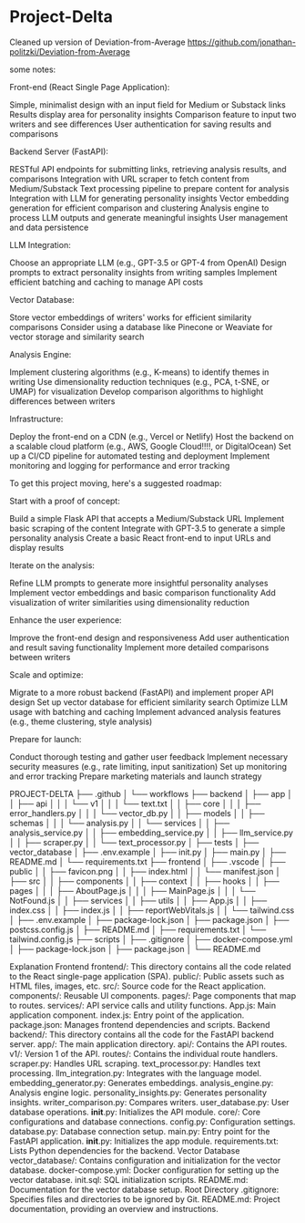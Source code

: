 # Project-Delta
Cleaned up version of Deviation-from-Average https://github.com/jonathan-politzki/Deviation-from-Average


some notes:



Front-end (React Single Page Application):

Simple, minimalist design with an input field for Medium or Substack links
Results display area for personality insights
Comparison feature to input two writers and see differences
User authentication for saving results and comparisons


Backend Server (FastAPI):

RESTful API endpoints for submitting links, retrieving analysis results, and comparisons
Integration with URL scraper to fetch content from Medium/Substack
Text processing pipeline to prepare content for analysis
Integration with LLM for generating personality insights
Vector embedding generation for efficient comparison and clustering
Analysis engine to process LLM outputs and generate meaningful insights
User management and data persistence


LLM Integration:

Choose an appropriate LLM (e.g., GPT-3.5 or GPT-4 from OpenAI)
Design prompts to extract personality insights from writing samples
Implement efficient batching and caching to manage API costs


Vector Database:

Store vector embeddings of writers' works for efficient similarity comparisons
Consider using a database like Pinecone or Weaviate for vector storage and similarity search


Analysis Engine:

Implement clustering algorithms (e.g., K-means) to identify themes in writing
Use dimensionality reduction techniques (e.g., PCA, t-SNE, or UMAP) for visualization
Develop comparison algorithms to highlight differences between writers


Infrastructure:

Deploy the front-end on a CDN (e.g., Vercel or Netlify)
Host the backend on a scalable cloud platform (e.g., AWS, Google Cloud!!!!, or DigitalOcean)
Set up a CI/CD pipeline for automated testing and deployment
Implement monitoring and logging for performance and error tracking



To get this project moving, here's a suggested roadmap:

Start with a proof of concept:

Build a simple Flask API that accepts a Medium/Substack URL
Implement basic scraping of the content
Integrate with GPT-3.5 to generate a simple personality analysis
Create a basic React front-end to input URLs and display results


Iterate on the analysis:

Refine LLM prompts to generate more insightful personality analyses
Implement vector embeddings and basic comparison functionality
Add visualization of writer similarities using dimensionality reduction


Enhance the user experience:

Improve the front-end design and responsiveness
Add user authentication and result saving functionality
Implement more detailed comparisons between writers


Scale and optimize:

Migrate to a more robust backend (FastAPI) and implement proper API design
Set up vector database for efficient similarity search
Optimize LLM usage with batching and caching
Implement advanced analysis features (e.g., theme clustering, style analysis)


Prepare for launch:

Conduct thorough testing and gather user feedback
Implement necessary security measures (e.g., rate limiting, input sanitization)
Set up monitoring and error tracking
Prepare marketing materials and launch strategy

PROJECT-DELTA
├── .github
│   └── workflows
├── backend
│   ├── app
│   │   ├── api
│   │   │   └── v1
│   │   │       └── text.txt
│   │   ├── core
│   │   │   ├── error_handlers.py
│   │   │   └── vector_db.py
│   │   ├── models
│   │   ├── schemas
│   │   │   └── analysis.py
│   │   └── services
│   │       ├── analysis_service.py
│   │       ├── embedding_service.py
│   │       ├── llm_service.py
│   │       ├── scraper.py
│   │       └── text_processor.py
│   ├── tests
│   ├── vector_database
│   ├── .env.example
│   ├── init.py
│   ├── main.py
│   ├── README.md
│   └── requirements.txt
├── frontend
│   ├── .vscode
│   ├── public
│   │   ├── favicon.png
│   │   ├── index.html
│   │   └── manifest.json
│   ├── src
│   │   ├── components
│   │   ├── context
│   │   ├── hooks
│   │   ├── pages
│   │   │   ├── AboutPage.js
│   │   │   ├── MainPage.js
│   │   │   └── NotFound.js
│   │   ├── services
│   │   ├── utils
│   │   ├── App.js
│   │   ├── index.css
│   │   ├── index.js
│   │   ├── reportWebVitals.js
│   │   └── tailwind.css
│   ├── .env.example
│   ├── package-lock.json
│   ├── package.json
│   ├── postcss.config.js
│   ├── README.md
│   ├── requirements.txt
│   └── tailwind.config.js
├── scripts
│   ├── .gitignore
│   ├── docker-compose.yml
│   ├── package-lock.json
│   ├── package.json
│   └── README.md

Explanation
Frontend
frontend/: This directory contains all the code related to the React single-page application (SPA).
public/: Public assets such as HTML files, images, etc.
src/: Source code for the React application.
components/: Reusable UI components.
pages/: Page components that map to routes.
services/: API service calls and utility functions.
App.js: Main application component.
index.js: Entry point of the application.
package.json: Manages frontend dependencies and scripts.
Backend
backend/: This directory contains all the code for the FastAPI backend server.
app/: The main application directory.
api/: Contains the API routes.
v1/: Version 1 of the API.
routes/: Contains the individual route handlers.
scraper.py: Handles URL scraping.
text_processor.py: Handles text processing.
llm_integration.py: Integrates with the language model.
embedding_generator.py: Generates embeddings.
analysis_engine.py: Analysis engine logic.
personality_insights.py: Generates personality insights.
writer_comparison.py: Compares writers.
user_database.py: User database operations.
__init__.py: Initializes the API module.
core/: Core configurations and database connections.
config.py: Configuration settings.
database.py: Database connection setup.
main.py: Entry point for the FastAPI application.
__init__.py: Initializes the app module.
requirements.txt: Lists Python dependencies for the backend.
Vector Database
vector_database/: Contains configuration and initialization for the vector database.
docker-compose.yml: Docker configuration for setting up the vector database.
init.sql: SQL initialization scripts.
README.md: Documentation for the vector database setup.
Root Directory
.gitignore: Specifies files and directories to be ignored by Git.
README.md: Project documentation, providing an overview and instructions.